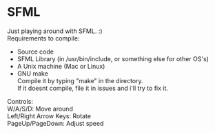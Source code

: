 # SFML
Just playing around with SFML. :)  
Requirements to compile:
* Source code
* SFML Library (in /usr/bin/include, or something else for other OS's)
* A Unix machine (Mac or Linux)
* GNU make  
Compile it by typing "make" in the directory.  
If it doesnt compile, file it in issues and i'll try to fix it.  

Controls:  
W/A/S/D: Move around  
Left/Right Arrow Keys: Rotate  
PageUp/PageDown: Adjust speed

